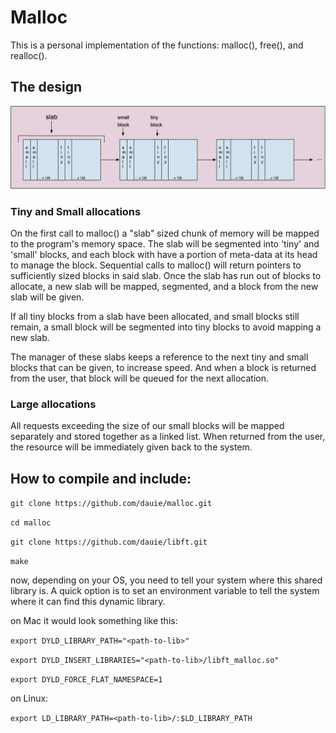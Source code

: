 # Malloc

This is a personal implementation of the functions: malloc(), free(), and realloc().

## The design

![alt text](https://github.com/Dauie/malloc/blob/master/mallocSS.png "Slab design")

### Tiny and Small allocations
On the first call to malloc() a "slab" sized chunk of memory will be mapped to the program's memory space. The slab will be
segmented into 'tiny' and 'small' blocks, and each block with have a portion of meta-data at its head to manage the block.
Sequential calls to malloc() will return pointers to sufficiently sized blocks in said slab. Once the slab has run out of
blocks to allocate, a new slab will be mapped, segmented, and a block from the new slab will be given.

If all tiny blocks from a slab have been allocated, and small blocks still remain, a small block will be segmented into tiny blocks to avoid mapping a new slab.

The manager of these slabs keeps a reference to the next tiny and small blocks that can be given, to increase speed. And when a block is returned from the user, that block will be queued for the next allocation.

### Large allocations

All requests exceeding the size of our small blocks will be mapped separately and stored together as a linked list. When returned from the user, the resource will be immediately given back to the system.

## How to compile and include:

`git clone https://github.com/dauie/malloc.git`

`cd malloc`

`git clone https://github.com/dauie/libft.git`

`make`

now, depending on your OS, you need to tell your system where this shared library is. A quick option is to set an environment variable to tell the system where it can find this dynamic library.

on Mac it would look something like this:

`export DYLD_LIBRARY_PATH="<path-to-lib>"`

`export DYLD_INSERT_LIBRARIES="<path-to-lib>/libft_malloc.so"`

`export DYLD_FORCE_FLAT_NAMESPACE=1`

on Linux:

`export LD_LIBRARY_PATH=<path-to-lib>/:$LD_LIBRARY_PATH`
